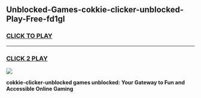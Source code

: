 
## Unblocked-Games-cokkie-clicker-unblocked-Play-Free-fd1gl
<h3>
<a href="https://premium76.site?title=cokkie-clicker-unblocked&ref=21A">CLICK TO PLAY</a></h3>
<hr>

<h3>
<a href="https://premium76.site?title=cokkie-clicker-unblocked&ref=21A">CLICK 2 PLAY</a>
  
</h3>

<a href="https://premium76.site?title=cokkie-clicker-unblocked&ref=21A"><img src="https://clearcache.store/games.png"></a>


**cokkie-clicker-unblocked games unblocked: Your Gateway to Fun and Accessible Online Gaming**
